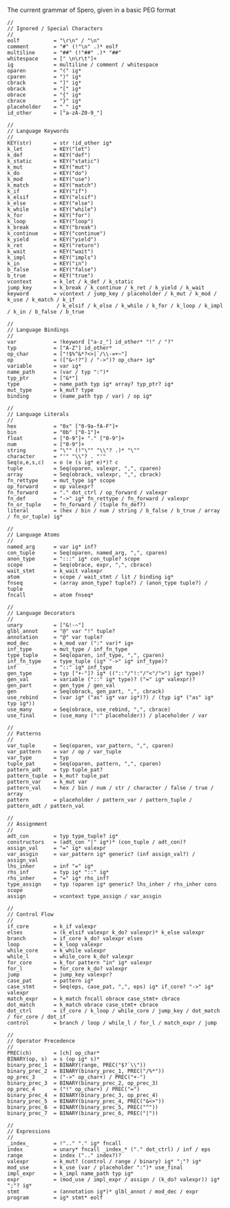 The current grammar of Spero, given in a basic PEG format

	//
	// Ignored / Special Characters
	//
	eolf           = "\r\n" / "\n"
	comment        = "#" (!"\n" .)* eolf
	multiline      = "##" (!"##" .)* "##"
	whitespace     = [" \n\r\t"]+
	ig             = multiline / comment / whitespace
	oparen         = "(" ig*
	cparen         = ")" ig*
	cbrack         = "]" ig*
	obrack         = "[" ig*
	obrace         = "{" ig*
	cbrace         = "}" ig*
	placeholder    = "_" ig*
	id_other       = ["a-zA-Z0-9_"]

	//
	// Language Keywords
	//
	KEY(str)       = str !id_other ig*
	k_let          = KEY("let")
	k_def          = KEY("def")
	k_static       = KEY("static")
	k_mut          = KEY("mut")
	k_do           = KEY("do")
	k_mod          = KEY("use")
	k_match        = KEY("match")
	k_if           = KEY("if")
	k_elsif        = KEY("elsif")
	k_else         = KEY("else")
	k_while        = KEY("while")
	k_for          = KEY("for")
	k_loop         = KEY("loop")
	k_break        = KEY("break")
	k_continue     = KEY("continue")
	k_yield        = KEY("yield")
	k_ret          = KEY("return")
	k_wait         = KEY("wait")
	k_impl         = KEY("impls")
	k_in           = KEY("in")
	b_false        = KEY("false")
	b_true         = KEY("true")
	vcontext       = k_let / k_def / k_static
	jump_key       = k_break / k_continue / k_ret / k_yield / k_wait
	keyword        = vcontext / jump_key / placeholder / k_mut / k_mod / k_use / k_match / k_if
					/ k_elsif / k_else / k_while / k_for / k_loop / k_impl / k_in / b_false / b_true

	//
	// Language Bindings
	//
	var            = !keyword ["a-z_"] id_other* "!" / "?"
	typ            = ["A-Z"] id_other*
	op_char        = ["!$%^&*?<>|`/\\-=+~"]
	op             = (["&~!?"] / "->")? op_char+ ig*
	variable       = var ig*
	name_path      = (var / typ ":")*
	typ_ptr        = ["&*"]
	type           = name_path typ ig* array? typ_ptr? ig*
	mut_type       = k_mut? type
	binding        = (name_path typ / var) / op ig*

	//
	// Language Literals
	//
	hex            = "0x" ["0-9a-fA-F"]+
	bin            = "0b" ["0-1"]+
	float          = ["0-9"]+ "." ["0-9"]+
	num            = ["0-9"]+
	string         = "\"" (!"\"" "\\"? .)* "\""
	character      = "'" "\\"? . "'"
	Seq(o,e,s,c)   = o (e (s ig* e)*)? c
	tuple          = Seq(oparen, valexpr, ",", cparen)
	array          = Seq(obrack, valexpr, ",", cbrack)
	fn_rettype     = mut_type ig* scope
	op_forward     = op valexpr?
	fn_forward     = "." dot_ctrl / op_forward / valexpr
	fn_def         = "->" ig* fn_rettype / fn_forward / valexpr
	fn_or_tuple    = fn_forward / (tuple fn_def?)
	literal        = (hex / bin / num / string / b_false / b_true / array / fn_or_tuple) ig*

	//
	// Language Atoms
	//
	named_arg      = var ig* inf?
	con_tuple      = Seq(oparen, named_arg, ",", cparen)
	anon_type      = ":::" ig* con_tuple? scope
	scope          = Seq(obrace, expr, ",", cbrace)
	wait_stmt      = k_wait valexpr
	atom           = scope / wait_stmt / lit / binding ig*
	fnseq          = (array anon_type? tuple?) / (anon_type tuple?) / tuple
	fncall         = atom fnseq*

	//
	// Language Decorators
	//
	unary          = ["&!-~"]
	glbl_annot     = "@" var "!" tuple?
	annotation     = "@" var tuple?
	mod_dec        = k_mod var (":" var)* ig+
	inf_type       = mut_type / inf_fn_type
	type_tuple     = Seq(oparen, inf_type, ",", cparen)
	inf_fn_type    = type_tuple (ig* "->" ig* inf_type)?
	inf            = "::" ig* inf_type
	gen_type       = typ ["+-"]? ig* (("::"/"!:"/"<"/">") ig* type)?
	gen_val        = variable ("::" ig* type)? ("=" ig* valexpr)?
	gen_part       = gen_type / gen_val
	gen            = Seq(obrack, gen_part, ",", cbrack)
	use_rebind     = (var ig* ("as" ig* var ig*)?) / (typ ig* ("as" ig* typ ig*))
	use_many       = Seq(obrace, use_rebind, ",", cbrace)
	use_final      = (use_many (":" placeholder)) / placeholder / var

	//
	// Patterns
	//
	var_tuple      = Seq(oparen, var_pattern, ",", cparen)
	var_pattern    = var / op / var_tuple
	var_type       = typ
	tuple_pat      = Seq(oparen, pattern, ",", cparen)
	pattern_adt    = typ tuple_pat?
	pattern_tuple  = k_mut? tuple_pat
	pattern_var    = k_mut var
	pattern_val    = hex / bin / num / str / character / false / true / array
	pattern        = placeholder / pattern_var / pattern_tuple / pattern_adt / pattern_val

	//
	// Assignment
	//
	adt_con        = typ type_tuple? ig*
	constructors   = (adt_con "|" ig*)* (con_tuple / adt_con)?
	assign_val     = "=" ig* valexpr
	var_assgin     = var_pattern ig* generic? (inf assign_val?) / assign_val
	lhs_inher      = inf "=" ig*
	rhs_inf        = typ ig* "::" ig*
	rhs_inher      = "=" ig* rhs_inf?
	type_assign    = typ !oparen ig* generic? lhs_inher / rhs_inher cons scope
	assign         = vcontext type_assign / var_assgin

	//
	// Control Flow
	//
	if_core        = k_if valexpr
	elses          = (k_elsif valexpr k_do? valexpr)* k_else valexpr
	branch         = if_core k_do? valexpr elses
	loop           = k_loop valexpr
	while_core     = k_while valexpr
	while_l        = while_core k_do? valexpr
	for_core       = k_for pattern "in" ig* valexpr
	for_l          = for_core k_do? valexpr
	jump           = jump_key valexpr?
	case_pat       = pattern ig*
	case_stmt      = Seq(eps, case_pat, ",", eps) ig* if_core? "->" ig* valexpr
	match_expr     = k_match fncall obrace case_stmt+ cbrace
	dot_match      = k_match obrace case_stmt+ cbrace
	dot_ctrl       = if_core / k_loop / while_core / jump_key / dot_match / for_core / dot_if
	control        = branch / loop / while_l / for_l / match_expr / jump

	//
	// Operator Precedence
	//
	PREC(ch)       = [ch] op_char*
	BINARY(op, s)  = s (op ig* s)*
	binary_prec_1  = BINARY(range, PREC("$?`\\"))
	binary_prec_2  = BINARY(binary_prec_1, PREC("/%*"))
	op_prec_3      = ("->" op_char+) / PREC("+-")
	binary_prec_3  = BINARY(binary_prec_2, op_prec_3)
	op_prec_4      = ("!" op_char+) / PREC("=")
	binary_prec_4  = BINARY(binary_prec_3, op_prec_4)
	binary_prec_5  = BINARY(binary_prec_4, PREC("&<>"))
	binary_prec_6  = BINARY(binary_prec_5, PREC("^"))
	binary_prec_7  = BINARY(binary_prec_6, PREC("|"))

	//
	// Expressions
	//
	_index_        = !".." "." ig* fncall
	index          = unary* fncall _index_* ("." dot_ctrl) / inf / eps
	range          = index (".." index?)?
	valexpr        = k_mut? (control / range / binary) ig* ";"? ig*
	mod_use        = k_use (var / placeholder ":")* use_final
	impl_expr      = k_impl name_path typ ig*
	expr           = (mod_use / impl_expr / assign / (k_do? valexpr)) ig* ";"? ig*
	stmt           = (annotation ig*)* glbl_annot / mod_dec / expr
	program        = ig* stmt* eolf
